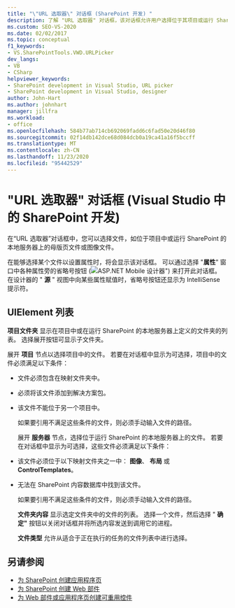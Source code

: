 ```yaml
---
title: "\"URL 选取器\" 对话框 (SharePoint 开发) "
description: 了解 "URL 选取器" 对话框，该对话框允许用户选择位于其项目或运行 SharePoint 的本地服务器上的文件。
ms.custom: SEO-VS-2020
ms.date: 02/02/2017
ms.topic: conceptual
f1_keywords:
- VS.SharePointTools.VWD.URLPicker
dev_langs:
- VB
- CSharp
helpviewer_keywords:
- SharePoint development in Visual Studio, URL picker
- SharePoint development in Visual Studio, designer
author: John-Hart
ms.author: johnhart
manager: jillfra
ms.workload:
- office
ms.openlocfilehash: 584b77ab714cb692069fadd6c6fad50e20d46f80
ms.sourcegitcommit: 02f14db142dce68d084dcb0a19ca41a16f5bccff
ms.translationtype: MT
ms.contentlocale: zh-CN
ms.lasthandoff: 11/23/2020
ms.locfileid: "95442529"
---
```

# <a name="url-picker-dialog-box-sharepoint-development-in-visual-studio"></a>"URL 选取器" 对话框 (Visual Studio 中的 SharePoint 开发) 
  在“URL 选取器”对话框中，您可以选择文件，如位于项目中或运行 SharePoint 的本地服务器上的母版页文件或图像文件。

 在能够选择某个文件以设置属性时，将会显示该对话框。 可以通过选择 "**属性**" 窗口中各种属性旁的省略号按钮 (![ASP.NET Mobile 设计器](../sharepoint/media/mwellipsis.gif "ASP.NET 移动设计器中的省略号")") 来打开此对话框。 在设计器的 " **源** " 视图中向某些属性赋值时，省略号按钮还显示为 IntelliSense 提示符。

## <a name="uielement-list"></a>UIElement 列表
 **项目文件夹** 显示在项目中或在运行 SharePoint 的本地服务器上定义的文件夹的列表。 选择展开按钮可显示子文件夹。

 展开 **项目** 节点以选择项目中的文件。 若要在对话框中显示为可选择，项目中的文件必须满足以下条件：

- 文件必须包含在映射文件夹中。

- 必须将该文件添加到解决方案包。

- 该文件不能位于另一个项目中。

  如果要引用不满足这些条件的文件，则必须手动输入文件的路径。

  展开 **服务器** 节点，选择位于运行 SharePoint 的本地服务器上的文件。 若要在对话框中显示为可选择，这些文件必须满足以下条件：

- 该文件必须位于以下映射文件夹之一中： **图像**、 **布局** 或 **ControlTemplates**。

- 无法在 SharePoint 内容数据库中找到该文件。

  如果要引用不满足这些条件的文件，则必须手动输入文件的路径。

  **文件夹内容** 显示选定文件夹中的文件的列表。 选择一个文件，然后选择 " **确定"** 按钮以关闭对话框并将所选内容发送到调用它的进程。

  **文件类型** 允许从适合于正在执行的任务的文件列表中进行选择。

## <a name="see-also"></a>另请参阅
- [为 SharePoint 创建应用程序页](../sharepoint/creating-application-pages-for-sharepoint.md)
- [为 SharePoint 创建 Web 部件](../sharepoint/creating-web-parts-for-sharepoint.md)
- [为 Web 部件或应用程序页创建可重用控件](../sharepoint/creating-reusable-controls-for-web-parts-or-application-pages.md)
